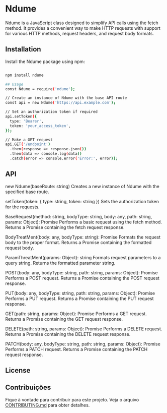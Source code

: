 # Ndume

Ndume is a JavaScript class designed to simplify API calls using the fetch method. It provides a convenient way to make HTTP requests with support for various HTTP methods, request headers, and request body formats.

## Installation

Install the Ndume package using npm:

```bash

npm install ndume

## Usage
const Ndume = require('ndume');

// Create an instance of Ndume with the base API route
const api = new Ndume('https://api.example.com');

// Set an authorization token if required
api.setToken({
  type: 'Bearer',
  token: 'your_access_token',
});

// Make a GET request
api.GET('/endpoint')
  .then(response => response.json())
  .then(data => console.log(data))
  .catch(error => console.error('Error:', error));
```
## API
new Ndume(baseRoute: string)
Creates a new instance of Ndume with the specified base route.

setToken(token: { type: string, token: string })
Sets the authorization token for the requests.

BaseRequest(method: string, bodyType: string, body: any, path: string, params: Object): Promise<Response>
Performs a basic request using the fetch method. Returns a Promise containing the fetch request response.

BodyTreatMent(body: any, bodyType: string): Promise<any>
Formats the request body to the proper format. Returns a Promise containing the formatted request body.

ParamThreatMent(params: Object): string
Formats request parameters to a query string. Returns the formatted parameter string.

POST(body: any, bodyType: string, path: string, params: Object): Promise<Response>
Performs a POST request. Returns a Promise containing the POST request response.

PUT(body: any, bodyType: string, path: string, params: Object): Promise<Response>
Performs a PUT request. Returns a Promise containing the PUT request response.

GET(path: string, params: Object): Promise<Response>
Performs a GET request. Returns a Promise containing the GET request response.

DELETE(path: string, params: Object): Promise<Response>
Performs a DELETE request. Returns a Promise containing the DELETE request response.

PATCH(body: any, bodyType: string, path: string, params: Object): Promise<Response>
Performs a PATCH request. Returns a Promise containing the PATCH request response.


## License

## Contribuições

Fique à vontade para contribuir para este projeto. Veja o arquivo [CONTRIBUTING.md](CONTRIBUTING.md) para obter detalhes.
